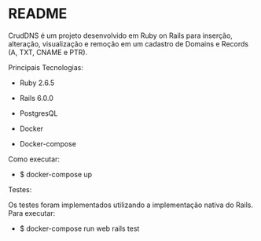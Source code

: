 # README

CrudDNS é um projeto desenvolvido em Ruby on Rails para inserção, alteração, visualização e remoção em um cadastro de Domains e Records (A, TXT, CNAME e PTR).


Principais Tecnologias:

* Ruby 2.6.5

* Rails 6.0.0

* PostgresQL

* Docker

* Docker-compose


Como executar:

* $ docker-compose up


Testes:

Os testes foram implementados utilizando a implementação nativa do Rails.
Para executar:

 * $ docker-compose run web rails test

